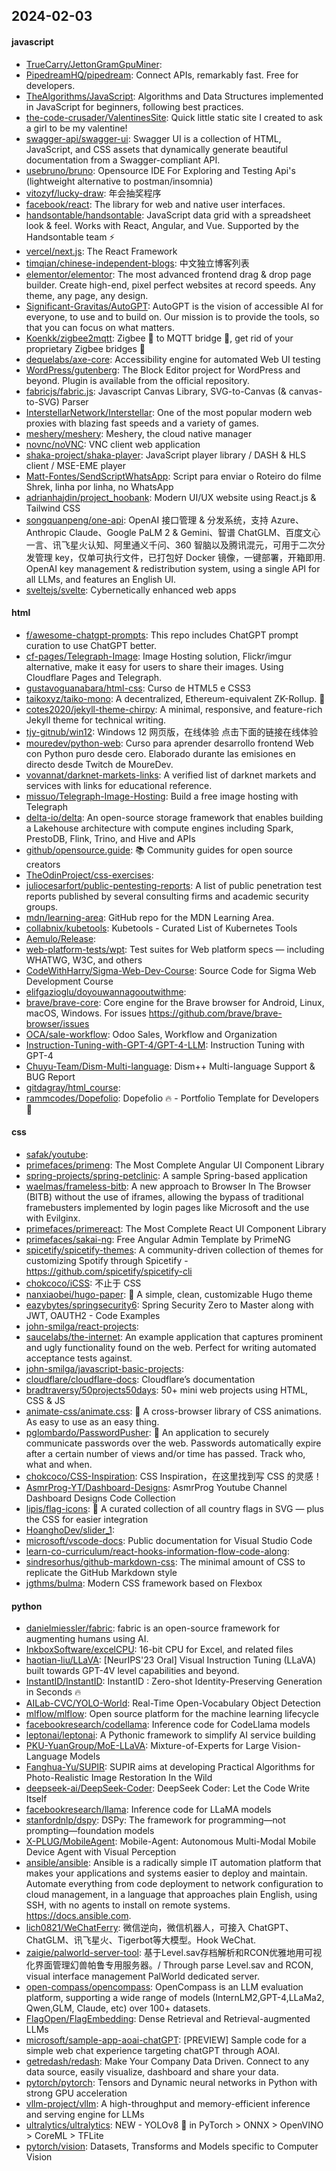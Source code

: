 ## 2024-02-03

#### javascript
* [TrueCarry/JettonGramGpuMiner](https://github.com/TrueCarry/JettonGramGpuMiner): 
* [PipedreamHQ/pipedream](https://github.com/PipedreamHQ/pipedream): Connect APIs, remarkably fast. Free for developers.
* [TheAlgorithms/JavaScript](https://github.com/TheAlgorithms/JavaScript): Algorithms and Data Structures implemented in JavaScript for beginners, following best practices.
* [the-code-crusader/ValentinesSite](https://github.com/the-code-crusader/ValentinesSite): Quick little static site I created to ask a girl to be my valentine!
* [swagger-api/swagger-ui](https://github.com/swagger-api/swagger-ui): Swagger UI is a collection of HTML, JavaScript, and CSS assets that dynamically generate beautiful documentation from a Swagger-compliant API.
* [usebruno/bruno](https://github.com/usebruno/bruno): Opensource IDE For Exploring and Testing Api's (lightweight alternative to postman/insomnia)
* [vitozyf/lucky-draw](https://github.com/vitozyf/lucky-draw): 年会抽奖程序
* [facebook/react](https://github.com/facebook/react): The library for web and native user interfaces.
* [handsontable/handsontable](https://github.com/handsontable/handsontable): JavaScript data grid with a spreadsheet look & feel. Works with React, Angular, and Vue. Supported by the Handsontable team ⚡
* [vercel/next.js](https://github.com/vercel/next.js): The React Framework
* [timqian/chinese-independent-blogs](https://github.com/timqian/chinese-independent-blogs): 中文独立博客列表
* [elementor/elementor](https://github.com/elementor/elementor): The most advanced frontend drag & drop page builder. Create high-end, pixel perfect websites at record speeds. Any theme, any page, any design.
* [Significant-Gravitas/AutoGPT](https://github.com/Significant-Gravitas/AutoGPT): AutoGPT is the vision of accessible AI for everyone, to use and to build on. Our mission is to provide the tools, so that you can focus on what matters.
* [Koenkk/zigbee2mqtt](https://github.com/Koenkk/zigbee2mqtt): Zigbee 🐝 to MQTT bridge 🌉, get rid of your proprietary Zigbee bridges 🔨
* [dequelabs/axe-core](https://github.com/dequelabs/axe-core): Accessibility engine for automated Web UI testing
* [WordPress/gutenberg](https://github.com/WordPress/gutenberg): The Block Editor project for WordPress and beyond. Plugin is available from the official repository.
* [fabricjs/fabric.js](https://github.com/fabricjs/fabric.js): Javascript Canvas Library, SVG-to-Canvas (& canvas-to-SVG) Parser
* [InterstellarNetwork/Interstellar](https://github.com/InterstellarNetwork/Interstellar): One of the most popular modern web proxies with blazing fast speeds and a variety of games.
* [meshery/meshery](https://github.com/meshery/meshery): Meshery, the cloud native manager
* [novnc/noVNC](https://github.com/novnc/noVNC): VNC client web application
* [shaka-project/shaka-player](https://github.com/shaka-project/shaka-player): JavaScript player library / DASH & HLS client / MSE-EME player
* [Matt-Fontes/SendScriptWhatsApp](https://github.com/Matt-Fontes/SendScriptWhatsApp): Script para enviar o Roteiro do filme Shrek, linha por linha, no WhatsApp
* [adrianhajdin/project_hoobank](https://github.com/adrianhajdin/project_hoobank): Modern UI/UX website using React.js & Tailwind CSS
* [songquanpeng/one-api](https://github.com/songquanpeng/one-api): OpenAI 接口管理 & 分发系统，支持 Azure、Anthropic Claude、Google PaLM 2 & Gemini、智谱 ChatGLM、百度文心一言、讯飞星火认知、阿里通义千问、360 智脑以及腾讯混元，可用于二次分发管理 key，仅单可执行文件，已打包好 Docker 镜像，一键部署，开箱即用. OpenAI key management & redistribution system, using a single API for all LLMs, and features an English UI.
* [sveltejs/svelte](https://github.com/sveltejs/svelte): Cybernetically enhanced web apps

#### html
* [f/awesome-chatgpt-prompts](https://github.com/f/awesome-chatgpt-prompts): This repo includes ChatGPT prompt curation to use ChatGPT better.
* [cf-pages/Telegraph-Image](https://github.com/cf-pages/Telegraph-Image): Image Hosting solution, Flickr/imgur alternative, make it easy for users to share their images. Using Cloudflare Pages and Telegraph.
* [gustavoguanabara/html-css](https://github.com/gustavoguanabara/html-css): Curso de HTML5 e CSS3
* [taikoxyz/taiko-mono](https://github.com/taikoxyz/taiko-mono): A decentralized, Ethereum-equivalent ZK-Rollup. 🥁
* [cotes2020/jekyll-theme-chirpy](https://github.com/cotes2020/jekyll-theme-chirpy): A minimal, responsive, and feature-rich Jekyll theme for technical writing.
* [tjy-gitnub/win12](https://github.com/tjy-gitnub/win12): Windows 12 网页版，在线体验 点击下面的链接在线体验
* [mouredev/python-web](https://github.com/mouredev/python-web): Curso para aprender desarrollo frontend Web con Python puro desde cero. Elaborado durante las emisiones en directo desde Twitch de MoureDev.
* [vovannat/darknet-markets-links](https://github.com/vovannat/darknet-markets-links): A verified list of darknet markets and services with links for educational reference.
* [missuo/Telegraph-Image-Hosting](https://github.com/missuo/Telegraph-Image-Hosting): Build a free image hosting with Telegraph
* [delta-io/delta](https://github.com/delta-io/delta): An open-source storage framework that enables building a Lakehouse architecture with compute engines including Spark, PrestoDB, Flink, Trino, and Hive and APIs
* [github/opensource.guide](https://github.com/github/opensource.guide): 📚 Community guides for open source creators
* [TheOdinProject/css-exercises](https://github.com/TheOdinProject/css-exercises): 
* [juliocesarfort/public-pentesting-reports](https://github.com/juliocesarfort/public-pentesting-reports): A list of public penetration test reports published by several consulting firms and academic security groups.
* [mdn/learning-area](https://github.com/mdn/learning-area): GitHub repo for the MDN Learning Area.
* [collabnix/kubetools](https://github.com/collabnix/kubetools): Kubetools - Curated List of Kubernetes Tools
* [Aemulo/Release](https://github.com/Aemulo/Release): 
* [web-platform-tests/wpt](https://github.com/web-platform-tests/wpt): Test suites for Web platform specs — including WHATWG, W3C, and others
* [CodeWithHarry/Sigma-Web-Dev-Course](https://github.com/CodeWithHarry/Sigma-Web-Dev-Course): Source Code for Sigma Web Development Course
* [elifgazioglu/doyouwannagooutwithme](https://github.com/elifgazioglu/doyouwannagooutwithme): 
* [brave/brave-core](https://github.com/brave/brave-core): Core engine for the Brave browser for Android, Linux, macOS, Windows. For issues https://github.com/brave/brave-browser/issues
* [OCA/sale-workflow](https://github.com/OCA/sale-workflow): Odoo Sales, Workflow and Organization
* [Instruction-Tuning-with-GPT-4/GPT-4-LLM](https://github.com/Instruction-Tuning-with-GPT-4/GPT-4-LLM): Instruction Tuning with GPT-4
* [Chuyu-Team/Dism-Multi-language](https://github.com/Chuyu-Team/Dism-Multi-language): Dism++ Multi-language Support & BUG Report
* [gitdagray/html_course](https://github.com/gitdagray/html_course): 
* [rammcodes/Dopefolio](https://github.com/rammcodes/Dopefolio): Dopefolio 🔥 - Portfolio Template for Developers 🚀

#### css
* [safak/youtube](https://github.com/safak/youtube): 
* [primefaces/primeng](https://github.com/primefaces/primeng): The Most Complete Angular UI Component Library
* [spring-projects/spring-petclinic](https://github.com/spring-projects/spring-petclinic): A sample Spring-based application
* [waelmas/frameless-bitb](https://github.com/waelmas/frameless-bitb): A new approach to Browser In The Browser (BITB) without the use of iframes, allowing the bypass of traditional framebusters implemented by login pages like Microsoft and the use with Evilginx.
* [primefaces/primereact](https://github.com/primefaces/primereact): The Most Complete React UI Component Library
* [primefaces/sakai-ng](https://github.com/primefaces/sakai-ng): Free Angular Admin Template by PrimeNG
* [spicetify/spicetify-themes](https://github.com/spicetify/spicetify-themes): A community-driven collection of themes for customizing Spotify through Spicetify - https://github.com/spicetify/spicetify-cli
* [chokcoco/iCSS](https://github.com/chokcoco/iCSS): 不止于 CSS
* [nanxiaobei/hugo-paper](https://github.com/nanxiaobei/hugo-paper): 🪺 A simple, clean, customizable Hugo theme
* [eazybytes/springsecurity6](https://github.com/eazybytes/springsecurity6): Spring Security Zero to Master along with JWT, OAUTH2 - Code Examples
* [john-smilga/react-projects](https://github.com/john-smilga/react-projects): 
* [saucelabs/the-internet](https://github.com/saucelabs/the-internet): An example application that captures prominent and ugly functionality found on the web. Perfect for writing automated acceptance tests against.
* [john-smilga/javascript-basic-projects](https://github.com/john-smilga/javascript-basic-projects): 
* [cloudflare/cloudflare-docs](https://github.com/cloudflare/cloudflare-docs): Cloudflare’s documentation
* [bradtraversy/50projects50days](https://github.com/bradtraversy/50projects50days): 50+ mini web projects using HTML, CSS & JS
* [animate-css/animate.css](https://github.com/animate-css/animate.css): 🍿 A cross-browser library of CSS animations. As easy to use as an easy thing.
* [pglombardo/PasswordPusher](https://github.com/pglombardo/PasswordPusher): 🔐 An application to securely communicate passwords over the web. Passwords automatically expire after a certain number of views and/or time has passed. Track who, what and when.
* [chokcoco/CSS-Inspiration](https://github.com/chokcoco/CSS-Inspiration): CSS Inspiration，在这里找到写 CSS 的灵感！
* [AsmrProg-YT/Dashboard-Designs](https://github.com/AsmrProg-YT/Dashboard-Designs): AsmrProg Youtube Channel Dashboard Designs Code Collection
* [lipis/flag-icons](https://github.com/lipis/flag-icons): 🎏 A curated collection of all country flags in SVG — plus the CSS for easier integration
* [HoanghoDev/slider_1](https://github.com/HoanghoDev/slider_1): 
* [microsoft/vscode-docs](https://github.com/microsoft/vscode-docs): Public documentation for Visual Studio Code
* [learn-co-curriculum/react-hooks-information-flow-code-along](https://github.com/learn-co-curriculum/react-hooks-information-flow-code-along): 
* [sindresorhus/github-markdown-css](https://github.com/sindresorhus/github-markdown-css): The minimal amount of CSS to replicate the GitHub Markdown style
* [jgthms/bulma](https://github.com/jgthms/bulma): Modern CSS framework based on Flexbox

#### python
* [danielmiessler/fabric](https://github.com/danielmiessler/fabric): fabric is an open-source framework for augmenting humans using AI.
* [InkboxSoftware/excelCPU](https://github.com/InkboxSoftware/excelCPU): 16-bit CPU for Excel, and related files
* [haotian-liu/LLaVA](https://github.com/haotian-liu/LLaVA): [NeurIPS'23 Oral] Visual Instruction Tuning (LLaVA) built towards GPT-4V level capabilities and beyond.
* [InstantID/InstantID](https://github.com/InstantID/InstantID): InstantID : Zero-shot Identity-Preserving Generation in Seconds 🔥
* [AILab-CVC/YOLO-World](https://github.com/AILab-CVC/YOLO-World): Real-Time Open-Vocabulary Object Detection
* [mlflow/mlflow](https://github.com/mlflow/mlflow): Open source platform for the machine learning lifecycle
* [facebookresearch/codellama](https://github.com/facebookresearch/codellama): Inference code for CodeLlama models
* [leptonai/leptonai](https://github.com/leptonai/leptonai): A Pythonic framework to simplify AI service building
* [PKU-YuanGroup/MoE-LLaVA](https://github.com/PKU-YuanGroup/MoE-LLaVA): Mixture-of-Experts for Large Vision-Language Models
* [Fanghua-Yu/SUPIR](https://github.com/Fanghua-Yu/SUPIR): SUPIR aims at developing Practical Algorithms for Photo-Realistic Image Restoration In the Wild
* [deepseek-ai/DeepSeek-Coder](https://github.com/deepseek-ai/DeepSeek-Coder): DeepSeek Coder: Let the Code Write Itself
* [facebookresearch/llama](https://github.com/facebookresearch/llama): Inference code for LLaMA models
* [stanfordnlp/dspy](https://github.com/stanfordnlp/dspy): DSPy: The framework for programming—not prompting—foundation models
* [X-PLUG/MobileAgent](https://github.com/X-PLUG/MobileAgent): Mobile-Agent: Autonomous Multi-Modal Mobile Device Agent with Visual Perception
* [ansible/ansible](https://github.com/ansible/ansible): Ansible is a radically simple IT automation platform that makes your applications and systems easier to deploy and maintain. Automate everything from code deployment to network configuration to cloud management, in a language that approaches plain English, using SSH, with no agents to install on remote systems. https://docs.ansible.com.
* [lich0821/WeChatFerry](https://github.com/lich0821/WeChatFerry): 微信逆向，微信机器人，可接入 ChatGPT、ChatGLM、讯飞星火、Tigerbot等大模型。Hook WeChat.
* [zaigie/palworld-server-tool](https://github.com/zaigie/palworld-server-tool): 基于Level.sav存档解析和RCON优雅地用可视化界面管理幻兽帕鲁专用服务器。/ Through parse Level.sav and RCON, visual interface management PalWorld dedicated server.
* [open-compass/opencompass](https://github.com/open-compass/opencompass): OpenCompass is an LLM evaluation platform, supporting a wide range of models (InternLM2,GPT-4,LLaMa2, Qwen,GLM, Claude, etc) over 100+ datasets.
* [FlagOpen/FlagEmbedding](https://github.com/FlagOpen/FlagEmbedding): Dense Retrieval and Retrieval-augmented LLMs
* [microsoft/sample-app-aoai-chatGPT](https://github.com/microsoft/sample-app-aoai-chatGPT): [PREVIEW] Sample code for a simple web chat experience targeting chatGPT through AOAI.
* [getredash/redash](https://github.com/getredash/redash): Make Your Company Data Driven. Connect to any data source, easily visualize, dashboard and share your data.
* [pytorch/pytorch](https://github.com/pytorch/pytorch): Tensors and Dynamic neural networks in Python with strong GPU acceleration
* [vllm-project/vllm](https://github.com/vllm-project/vllm): A high-throughput and memory-efficient inference and serving engine for LLMs
* [ultralytics/ultralytics](https://github.com/ultralytics/ultralytics): NEW - YOLOv8 🚀 in PyTorch > ONNX > OpenVINO > CoreML > TFLite
* [pytorch/vision](https://github.com/pytorch/vision): Datasets, Transforms and Models specific to Computer Vision
